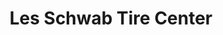 ---
title: "Les Schwab Tire Center"
url: /portland/les-schwab-tire-center-southeast-tacoma-street/
shop: tyres
---